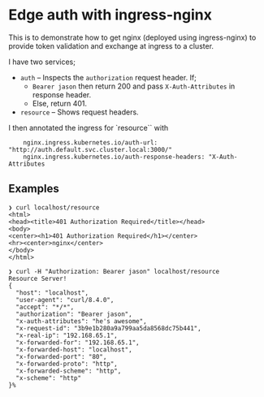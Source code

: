 # Edge auth with ingress-nginx

This is to demonstrate how to get nginx (deployed using ingress-nginx) to
provide token validation and exchange at ingress to a cluster.

I have two services;
* `auth` – Inspects the `authorization` request header. If;
  - `Bearer jason` then return 200 and pass `X-Auth-Attributes` in response header.
  - Else, return 401.
* `resource` – Shows request headers.

I then annotated the ingress for `resource`` with
```
    nginx.ingress.kubernetes.io/auth-url: "http://auth.default.svc.cluster.local:3000/"
    nginx.ingress.kubernetes.io/auth-response-headers: "X-Auth-Attributes
```

## Examples

```shell
❯ curl localhost/resource
<html>
<head><title>401 Authorization Required</title></head>
<body>
<center><h1>401 Authorization Required</h1></center>
<hr><center>nginx</center>
</body>
</html>

❯ curl -H "Authorization: Bearer jason" localhost/resource
Resource Server!
{
  "host": "localhost",
  "user-agent": "curl/8.4.0",
  "accept": "*/*",
  "authorization": "Bearer jason",
  "x-auth-attributes": "he's awesome",
  "x-request-id": "3b9e1b280a9a799aa5da8568dc75b441",
  "x-real-ip": "192.168.65.1",
  "x-forwarded-for": "192.168.65.1",
  "x-forwarded-host": "localhost",
  "x-forwarded-port": "80",
  "x-forwarded-proto": "http",
  "x-forwarded-scheme": "http",
  "x-scheme": "http"
}%
```